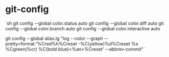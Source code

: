 # git-config

`sh
git config --global color.status auto
git config --global color.diff auto
git config --global color.branch auto
git config --global color.interactive auto

git config --global alias.lg "log --color --graph --pretty=format:'%Cred%h%Creset -%C(yellow)%d%Creset %s %Cgreen(%cr) %C(bold blue)<%an>%Creset' --abbrev-commit"
`

